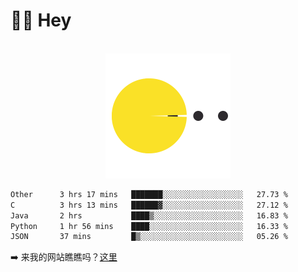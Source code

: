 
# 👋🏻 Hey
<div align="center">
	<br>
	<img src="https://raw.githubusercontent.com/Aniket965/Aniket965/master/pacman.svg?sanitize=true" width="200" height="200">
	<br>
</div>

<!--START_SECTION:waka-->

```txt
Other      3 hrs 17 mins   ███████░░░░░░░░░░░░░░░░░░   27.73 %
C          3 hrs 13 mins   ██████▓░░░░░░░░░░░░░░░░░░   27.12 %
Java       2 hrs           ████▒░░░░░░░░░░░░░░░░░░░░   16.83 %
Python     1 hr 56 mins    ████░░░░░░░░░░░░░░░░░░░░░   16.33 %
JSON       37 mins         █▒░░░░░░░░░░░░░░░░░░░░░░░   05.26 %
```

<!--END_SECTION:waka-->

 ➡️  来我的网站瞧瞧吗？[这里](https://www.shaolongfei.com)
